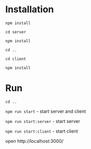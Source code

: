 # Installation

`npm install`

`cd server`

`npm install`

`cd ..`

`cd client`

`npm install`

# Run

`cd ..`

`npm run start` - start server and client

`npm run start:server` - start server

`npm run start:client` - start client

open http://localhost:3000/

